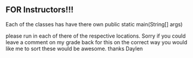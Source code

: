 ## FOR Instructors!!!

Each of the classes has have there own public static main(String[] args)

please run in each of there of the respective locations. Sorry if you could leave a comment on my grade back for this on the correct way you would like me to sort these would be awesome. thanks Daylen
